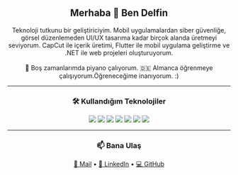 <h2 align="center">Merhaba 👋 Ben Delfin</h2>

<p align="center">
  Teknoloji tutkunu bir geliştiriciyim. Mobil uygulamalardan siber güvenliğe, görsel düzenlemeden UI/UX tasarıma kadar birçok alanda üretmeyi seviyorum.  
  CapCut ile içerik üretimi, Flutter ile mobil uygulama geliştirme ve .NET ile web projeleri oluşturuyorum.  
  <br><br>
  🎹 Boş zamanlarımda piyano çalıyorum.  
  🇩🇪 Almanca öğrenmeye çalışıyorum.Öğreneceğime inanıyorum. :)  
</p>

---

<h3 align="center">🛠️ Kullandığım Teknolojiler</h3>
<p align="center">
  <img src="https://img.shields.io/badge/Flutter-02569B?style=for-the-badge&logo=flutter&logoColor=white"/>
  <img src="https://img.shields.io/badge/.NET-512BD4?style=for-the-badge&logo=dotnet&logoColor=white"/>
  <img src="https://img.shields.io/badge/HTML5-E34F26?style=for-the-badge&logo=html5&logoColor=white"/>
  <img src="https://img.shields.io/badge/CSS3-1572B6?style=for-the-badge&logo=css3&logoColor=white"/>
  <img src="https://img.shields.io/badge/Security-000000?style=for-the-badge&logo=hackthebox&logoColor=white"/>
  <img src="https://img.shields.io/badge/UI%2FUX-F48FB1?style=for-the-badge&logo=figma&logoColor=white"/>
  <img src="https://img.shields.io/badge/CapCut-000000?style=for-the-badge&logo=tiktok&logoColor=white"/>
</p>

---

<h3 align="center">📫 Bana Ulaş</h3>
<p align="center">
  <a href="mailto:delfinolmez@hotmail.com">📧 Mail</a> • 
  <a href="https://linkedin.com/in/delfinolmez">💼 LinkedIn</a> • 
  <a href="https://github.com/delfinolmez">💻 GitHub</a>
</p>

